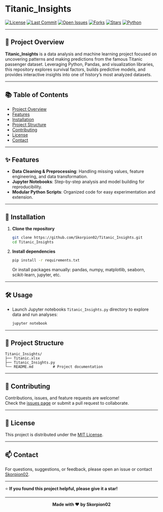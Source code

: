 # Titanic_Insights

[![License](https://img.shields.io/github/license/Skorpion02/Titanic_Insights?color=blue)](LICENSE)
[![Last Commit](https://img.shields.io/github/last-commit/Skorpion02/Titanic_Insights?logo=github)](https://github.com/Skorpion02/Titanic_Insights/commits/main)
[![Open Issues](https://img.shields.io/github/issues/Skorpion02/Titanic_Insights?color=yellow)](https://github.com/Skorpion02/Titanic_Insights/issues)
[![Forks](https://img.shields.io/github/forks/Skorpion02/Titanic_Insights?style=social)](https://github.com/Skorpion02/Titanic_Insights/network/members)
[![Stars](https://img.shields.io/github/stars/Skorpion02/Titanic_Insights?style=social)](https://github.com/Skorpion02/Titanic_Insights/stargazers)
[![Python](https://img.shields.io/badge/Python-3.8%2B-blue?logo=python&logoColor=white)](https://www.python.org/)

---

## 🚢 Project Overview

**Titanic_Insights** is a data analysis and machine learning project focused on uncovering patterns and making predictions from the famous Titanic passenger dataset. Leveraging Python, Pandas, and visualization libraries, this repository explores survival factors, builds predictive models, and provides interactive insights into one of history’s most analyzed datasets.

---

## 📚 Table of Contents

- [Project Overview](#-project-overview)
- [Features](#-features)
- [Installation](#-installation)
- [Project Structure](#-project-structure)
- [Contributing](#-contributing)
- [License](#-license)
- [Contact](#-contact)

---

## ✨ Features

- **Data Cleaning & Preprocessing**: Handling missing values, feature engineering, and data transformation.
- **Jupyter Notebooks**: Step-by-step analysis and model building for reproducibility.
- **Modular Python Scripts**: Organized code for easy experimentation and extension.

---

## 🚀 Installation

1. **Clone the repository**
    ```bash
    git clone https://github.com/Skorpion02/Titanic_Insights.git
    cd Titanic_Insights
    ```

2. **Install dependencies**
    ```bash
    pip install -r requirements.txt
    ```
    Or install packages manually: pandas, numpy, matplotlib, seaborn, scikit-learn, jupyter, etc.

---

## 🛠️ Usage

- Launch Jupyter notebooks `Titanic_Insights.py` directory to explore data and run analyses:
    ```bash
    jupyter notebook
    ```
    
---

## 📁 Project Structure

```
Titanic_Insights/
├── Titanic.xlsx
├── Titanic_Insights.py
└── README.md         # Project documentation
```

---

## 🤝 Contributing

Contributions, issues, and feature requests are welcome!  
Check the [issues page](https://github.com/Skorpion02/Titanic_Insights/issues) or submit a pull request to collaborate.

---

## 📃 License

This project is distributed under the [MIT License](LICENSE).

---

## 📫 Contact

For questions, suggestions, or feedback, please open an issue or contact [Skorpion02](https://github.com/Skorpion02).

---

⭐️ **If you found this project helpful, please give it a star!**

---

<div align="center">
  <b>Made with ❤️ by Skorpion02</b>
</div>
